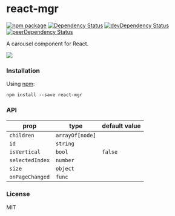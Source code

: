 # react-mgr

[![npm package](https://badge.fury.io/js/react-mgr.svg)](https://www.npmjs.org/package/react-mgr)
[![Dependency Status](https://david-dm.org/opensource-cards/react-mgr.svg)](https://david-dm.org/opensource-cards/react-mgr)
[![devDependency Status](https://david-dm.org/opensource-cards/react-mgr/dev-status.svg)](https://david-dm.org/opensource-cards/react-mgr#info=devDependencies)
[![peerDependency Status](https://david-dm.org/opensource-cards/react-mgr/peer-status.svg)](https://david-dm.org/opensource-cards/react-mgr#info=peerDependencies)

A carousel component for React.

![](https://github.com/opensource-cards/react-mgr/blob/master/demo.gif)

### Installation

Using [npm](https://www.npmjs.com/):

```
npm install --save react-mgr
```

### API

prop            | type                         | default value
----------------|------------------------------|--------------
`children`      | `arrayOf[node]`              |
`id`            | `string`                     |
`isVertical`    | `bool`                       | `false`
`selectedIndex` | `number`                     |
`size`          | `object`                     |
`onPageChanged` | `func`                       |

### License

MIT
